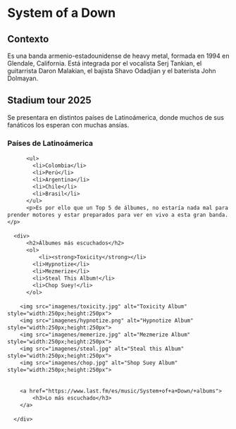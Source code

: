 <!DOCTYPE html>
<html lang="en">
<head>
    <meta charset="UTF-8">
    <meta name="viewport" content="width=device-width, initial-scale=1.0">
    <title>Albumes más escuhados de System Of a Down</title>
</head>
<body>
  <main>
      <h1>System of a Down</h1>
      <div>
          <h2>Contexto</h2>
          <p>Es una banda armenio-estadounidense de heavy metal, formada en 1994 en Glendale, California. Está integrada por el vocalista Serj Tankian, el guitarrista Daron Malakian, el bajista Shavo Odadjian y el baterista
        John Dolmayan.</p>
      </div>
      <div>
          <h2>Stadium tour 2025</h2>
          <p>Se presentara en distintos países de Latinoámerica, donde muchos de sus fanáticos los esperan con muchas ansías.</p> </div>
          <h3>Países de Latinoámerica</h3>

          <ul>
            <li>Colombia</li>
            <li>Perú</li>
            <li>Argentina</li>
            <li>Chile</li>
            <li>Brasil</li>
          </ul>
          <p>Es por ello que un Top 5 de álbumes, no estaría nada mal para prender motores y estar preparados para ver en vivo a esta gran banda.</p>
         
      <div>
          <h2>Álbumes más escuchados</h2>
          <ol>
              <li><strong>Toxicity</strong></li>
            <li>Hypnotize</li>
            <li>Mezmerize</li>
            <li>Steal This Album!</li>
            <li>Chop Suey!</li>
          </ol>

        <img src="imagenes/toxicity.jpg" alt="Toxicity Album" style="width:250px;height:250px">
        <img src="imagenes/hypnotize.png" alt="Hypnotize Album" style="width:250px;height:250px">
        <img src="imagenes/memerize.jpg" alt="Mezmerize Album" style="width:250px;height:250px">
        <img src="imagenes/steal.jpg" alt="Steal this Album" style="width:250px;height:250px">
        <img src="imagenes/chop.jpg" alt="Shop Suey Album" style="width:250px;height:250px">

          
        <a href="https://www.last.fm/es/music/System+of+a+Down/+albums">
            <h3>Lo más escuchado</h3>
        </a>
    
      </div>
    
  </main>
    
</body>
</html>
